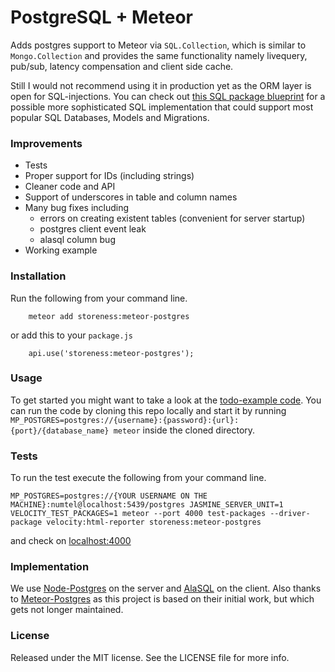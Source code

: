# PostgreSQL + Meteor

Adds postgres support to Meteor via `SQL.Collection`, which is similar to
`Mongo.Collection` and provides the same functionality namely livequery, pub/sub, latency compensation and client side cache.

Still I would not recommend using it in production yet as the ORM layer is open for SQL-injections. You can check out [this SQL package blueprint](https://github.com/storeness/sql) for a
possible more sophisticated SQL implementation that could support most popular SQL
Databases, Models and Migrations.

### Improvements

- Tests
- Proper support for IDs (including strings)
- Cleaner code and API
- Support of underscores in table and column names
- Many bug fixes including
  - errors on creating existent tables (convenient for server startup)
  - postgres client event leak
  - alasql column bug
- Working example

### Installation

Run the following from your command line.

```
    meteor add storeness:meteor-postgres
```

or add this to your `package.js`

```
    api.use('storeness:meteor-postgres');
```

### Usage

To get started you might want to take a look at the [todo-example
code](https://github.com/storeness/meteor-postgres/blob/simple-todo.js). You can run
the code by cloning this repo locally and start it by running
`MP_POSTGRES=postgres://{username}:{password}:{url}:{port}/{database_name}
meteor` inside the cloned directory.

### Tests

To run the test execute the following from your command line.

```
MP_POSTGRES=postgres://{YOUR USERNAME ON THE MACHINE}:numtel@localhost:5439/postgres JASMINE_SERVER_UNIT=1 VELOCITY_TEST_PACKAGES=1 meteor --port 4000 test-packages --driver-package velocity:html-reporter storeness:meteor-postgres
```

and check on [localhost:4000](http://localhost:4000)

### Implementation

We use [Node-Postgres](https://github.com/brianc/node-postgres) on the server and [AlaSQL](https://github.com/agershun/alasql) on the client.
Also thanks to [Meteor-Postgres](http://www.meteorpostgres.com/) as this project
is based on their initial work, but which gets not longer maintained.

### License

Released under the MIT license. See the LICENSE file for more info.
